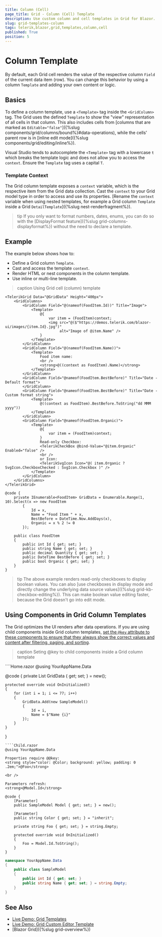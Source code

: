 ```yaml
---
title: Column (Cell)
page_title: Grid - Column (Cell) Template
description: Use custom column and cell templates in Grid for Blazor.
slug: grid-templates-column
tags: telerik,blazor,grid,templates,column,cell
published: True
position: 5
---
```


# Column Template

By default, each Grid cell renders the value of the respective column `Field` of the current data item (row). You can change this behavior by using a column `Template` and adding your own content or logic.

## Basics

To define a column template, use a `<Template>` tag inside the `<GridColumn>` tag. The Grid uses the defined `Template` to show the "view" representation of all cells in that column. This also includes cells from [columns that are marked as `Editable="false"`]({%slug components/grid/columns/bound%}#data-operations), while the cells' parent row is in [inline edit mode]({%slug components/grid/editing/inline%}).

Visual Studio tends to autocomplete the `<Template>` tag with a lowercase `t` which breaks the template logic and does not allow you to access the `context`. Ensure the `Template` tag uses a capital `T`. 

### Template Context

The Grid column template exposes a `context` variable, which is the respective item from the Grid data collection. Cast the `context` to your Grid model type in order to access and use its properties. [Rename the `context` variable when using nested templates, for example a Grid column `Template` inside a Grid `DetailTemplate`]({%slug nest-renderfragment%}).

>tip If you only want to format numbers, dates, enums, you can do so with the [DisplayFormat feature]({%slug grid-columns-displayformat%}) without the need to declare a template.

## Example

The example below shows how to:

* Define a Grid column `Template`.
* Cast and access the template `context`.
* Render HTML or nest components in the column template.
* Use inline or multi-line template.

>caption Using Grid cell (column) template

````CSHTML
<TelerikGrid Data="@GridData" Height="400px">
    <GridColumns>
        <GridColumn Field="@(nameof(FoodItem.Id))" Title="Image">
            <Template>
                @{
                    var item = (FoodItem)context;
                    <img src="@($"https://demos.telerik.com/blazor-ui/images/{item.Id}.jpg")"
                         alt="Image of @item.Name" />
                }
            </Template>
        </GridColumn>
        <GridColumn Field="@(nameof(FoodItem.Name))">
            <Template>
                Food item name:
                <br />
                <strong>@((context as FoodItem).Name)</strong>
            </Template>
        </GridColumn>
        <GridColumn Field="@nameof(FoodItem.BestBefore)" Title="Date - Default format">
        </GridColumn>
        <GridColumn Field="@nameof(FoodItem.BestBefore)" Title="Date - Custom format string">
            <Template>
                @((context as FoodItem).BestBefore.ToString("dd MMM yyyy"))
            </Template>
        </GridColumn>
        <GridColumn Field="@nameof(FoodItem.Organic)">
            <Template>
                @{
                    var item = (FoodItem)context;
                }
                Read-only Checkbox:
                <TelerikCheckBox @bind-Value="@item.Organic" Enabled="false" />
                <br />
                or Icon:
                <TelerikSvgIcon Icon="@( item.Organic ? SvgIcon.CheckboxChecked : SvgIcon.Checkbox )" />
            </Template>
        </GridColumn>
    </GridColumns>
</TelerikGrid>

@code {
    private IEnumerable<FoodItem> GridData = Enumerable.Range(1, 10).Select(x => new FoodItem
        {
            Id = x,
            Name = "Food Item " + x,
            BestBefore = DateTime.Now.AddDays(x),
            Organic = x % 2 != 0
        });

    public class FoodItem
    {
        public int Id { get; set; }
        public string Name { get; set; }
        public decimal Quantity { get; set; }
        public DateTime BestBefore { get; set; }
        public bool Organic { get; set; }
    }
}
````

>tip The above example renders read-only checkboxes to display boolean values. You can also [use checkboxes in display mode and directly change the underlying data source values]({%slug grid-kb-checkbox-editing%}). This can make boolean value editing faster, because the Grid doesn't go into edit mode.

## Using Components in Grid Column Templates

The Grid optimizes the UI renders after data operations. If you are using child components inside Grid column templates, <a href="https://learn.microsoft.com/en-us/aspnet/core/blazor/components/element-component-model-relationships" target="_blank">set the `@key` attribute to these components to ensure that they always show the correct values and content after filtering, paging, and sorting</a>.

>caption Seting @key to child components inside a Grid column template
<div class="skip-repl"></div>
````Home.razor
@using YourAppName.Data

<TelerikGrid Data="@GridData"
             TItem="@SampleModel"
             FilterMode="GridFilterMode.FilterRow"
             Pageable="true"
             PageSize="5"
             Sortable="true">
    <GridColumns>
        <GridColumn Field="@nameof(SampleModel.Name)" Title="Template with Key">
            <Template>
                @{ var dataItem = (SampleModel)context; }
                <Child @key="@dataItem" Model="@dataItem" Color="green" />
            </Template>
        </GridColumn>
        <GridColumn Field="@nameof(SampleModel.Name)" Title="Template without Key">
            <Template>
                @{ var dataItem = (SampleModel)context; }
                <Child Model="@dataItem" Color="red" />
            </Template>
        </GridColumn>
    </GridColumns>
</TelerikGrid>

@code {
    private List<SampleModel> GridData { get; set; } = new();

    protected override void OnInitialized()
    {
        for (int i = 1; i <= 77; i++)
        {
            GridData.Add(new SampleModel()
            {
                Id = i,
                Name = $"Name {i}"
            });
        }
    }
}
````
````Child.razor
@using YourAppName.Data

Properties require @@key:
<strong style="color: @Color; background: yellow; padding: 0 .2em;">@Foo</strong>

<br />

Parameters refresh:
<strong>@Model.Id</strong>

@code {
    [Parameter]
    public SampleModel Model { get; set; } = new();

    [Parameter]
    public string Color { get; set; } = "inherit";

    private string Foo { get; set; } = string.Empty;

    protected override void OnInitialized()
    {
        Foo = Model.Id.ToString();
    }
}
````
````SampleModel.cs
namespace YourAppName.Data
{
    public class SampleModel
    {
        public int Id { get; set; }
        public string Name { get; set; } = string.Empty;
    }
}
````

## See Also

* [Live Demo: Grid Templates](https://demos.telerik.com/blazor-ui/grid/templates)
* [Live Demo: Grid Custom Editor Template](https://demos.telerik.com/blazor-ui/grid/custom-editor)
* [Blazor Grid]({%slug grid-overview%})
